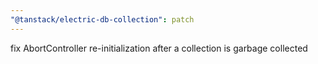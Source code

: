 ```yaml
---
"@tanstack/electric-db-collection": patch
---
```


fix AbortController re-initialization after a collection is garbage collected
